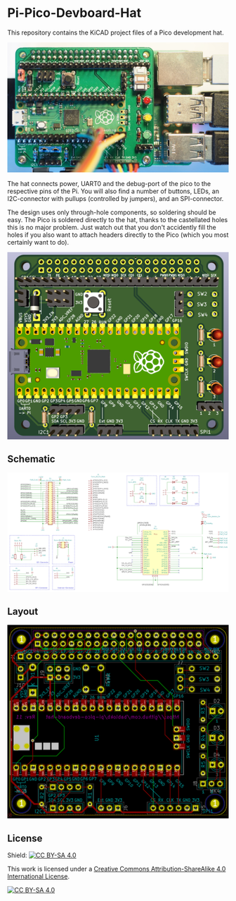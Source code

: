 Pi-Pico-Devboard-Hat
====================

This repository contains the KiCAD project files of a Pico development hat.

![](pcb.jpg "Pi-Pico-Devboard-Hat")

The hat connects power, UART0 and the debug-port of the pico to the
respective pins of the Pi. You will also find a number of buttons, LEDs,
an I2C-connector with pullups (controlled by jumpers), and an SPI-connector.

The design uses only through-hole components, so soldering should be easy.
The Pico is soldered directly to the hat, thanks to the castellated holes
this is no major problem. Just watch out that you don't accidently fill
the holes if you also want to attach headers directly to the Pico (which
you most certainly want to do).

![](pcb-3d.png "3D-view")


Schematic
---------

![](schematic.png "schematic")


Layout
------

![](pcb-layout.png "Layout")


License
-------

Shield: [![CC BY-SA 4.0][cc-by-sa-shield]][cc-by-sa]

This work is licensed under a
[Creative Commons Attribution-ShareAlike 4.0 International
License][cc-by-sa].

[![CC BY-SA 4.0][cc-by-sa-image]][cc-by-sa]

[cc-by-sa]: http://creativecommons.org/licenses/by-sa/4.0/
[cc-by-sa-image]: https://licensebuttons.net/l/by-sa/4.0/88x31.png
[cc-by-sa-shield]:
https://img.shields.io/badge/License-CC%20BY--SA%204.0-lightgrey.svg
